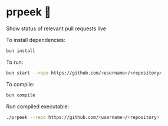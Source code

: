 # prpeek 👀
Show status of relevant pull requests live


To install dependencies:

```bash
bun install
```

To run:

```bash
bun start --repo https://github.com/<username>/<repository>
```

To compile:
```bash
bun compile
```

Run compiled executable:
```bash
./prpeek --repo https://github.com/<username>/<repository>
```